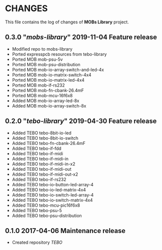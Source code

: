 # CHANGES
This file contains the log of changes of **MOBs Library** project.


## 0.3.0 "*mobs-library*" 2019-11-04 Feature release
- Modified repo to mobs-library
- Ported expresspcb resources from tebo-library
- Ported MOB mob-psu-5v
- Ported MOB mob-psu-distribution
- Ported MOB mob-io-array-switch-and-led-4x
- Ported MOB mob-io-matrix-switch-4x4
- Ported MOB mob-io-matrix-led-4x4
- Ported MOB mob-if-rs232
- Ported MOB mob-fn-cbank-26.4mF
- Ported MOB mob-mcu-16f6x8
- Added MOB mob-io-array-led-8x
- Added MOB mob-io-array-switch-8x


## 0.2.0 "*tebo-library*" 2019-04-30 Feature release
- Added TEBO tebo-8bit-io-led
- Added TEBO tebo-8bit-io-switch
- Added TEBO tebo-fn-cbank-26.4mF
- Added TEBO tebo-if-fdd
- Added TEBO tebo-if-midi
- Added TEBO tebo-if-midi-in
- Added TEBO tebo-if-midi-in-x2
- Added TEBO tebo-if-midi-out
- Added TEBO tebo-if-midi-out-x2
- Added TEBO tebo-if-rs232
- Added TEBO tebo-io-button-led-array-4
- Added TEBO tebo-io-led-matrix-4x4
- Added TEBO tebo-io-switch-led-array-4
- Added TEBO tebo-io-switch-matrix-4x4
- Added TEBO tebo-mcu-pic16f6x8
- Added TEBO tebo-psu-5
- Added TEBO tebo-psu-distribution


## 0.1.0 2017-04-06 Maintenance release
- Created repository *TEBO*
